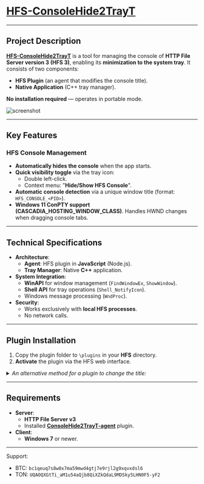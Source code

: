 # [HFS-ConsoleHide2TrayT](../../releases/)

---

## Project Description

**[HFS-ConsoleHide2TrayT](../../releases/)** is a tool for managing the console of **HTTP File Server version 3 (HFS 3)**, enabling its **minimization to the system tray**. It consists of two components:
  - **HFS Plugin** (an agent that modifies the console title).
  - **Native Application** (C++ tray manager).

**No installation required** — operates in portable mode.

![screenshot](../../blob/main/screenshots/screenshot1.jpg)

---

## Key Features

### HFS Console Management
* **Automatically hides the console** when the app starts.
* **Quick visibility toggle** via the tray icon:
  * Double left-click.
  * Context menu: "**Hide/Show HFS Console**".
* **Automatic console detection** via a unique window title (format: `HFS_CONSOLE_<PID>`).
* **Windows 11 ConPTY support (CASCADIA_HOSTING_WINDOW_CLASS)**. Handles HWND changes when dragging console tabs.

---

## Technical Specifications

* **Architecture**:
  - **Agent**: HFS plugin in **JavaScript** (Node.js).
  - **Tray Manager**: Native **C++** application.
* **System Integration**:
  - **WinAPI** for window management (`FindWindowEx`, `ShowWindow`).
  - **Shell API** for tray operations (`Shell_NotifyIcon`).
  - Windows message processing (`WndProc`).
* **Security**:
  - Works exclusively with **local HFS processes**.
  - No network calls.

---

## Plugin Installation
1. Copy the plugin folder to `\plugins` in your **HFS** directory.
2. **Activate** the plugin via the HFS web interface.

<details>
  <summary><i>An alternative method for a plugin to change the title:</i></summary>

```
    const uniqueTitle = `HFS_CONSOLE_${process.pid}`;
    log(`Setting console title: ${uniqueTitle}`);
    
    try {
        if (process.stdout.isTTY) {
            process.stdout.write(`\x1b]0;${uniqueTitle}\x07`);
            log("Used escape sequence to set title");
        } 
        else {
            child_process.execSync(`title ${uniqueTitle}`, {stdio: 'ignore'});
            log("Used title command to set title");
        }
    } catch (e) {
        log(`Error setting console title: ${e.message}`);
    }
```

</details>

---

## Requirements

* **Server**:
  - **HTTP File Server v3**
  - Installed **[ConsoleHide2TrayT-agent](../../releases/)** plugin.
* **Client**:
  - **Windows 7** or newer.

---
Support:
* BTC: `bc1qeuq7s8w0x7ma59mwd4gtj7e9rjl2g9xqvxdsl6`
* TON: `UQAOQXGtTi_aM1u54aQjb8QiXZkQdaL9MDSky5LHN0F5-yF2`
